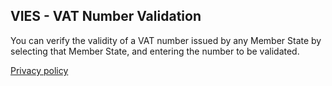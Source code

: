 ## VIES - VAT Number Validation
You can verify the validity of a VAT number issued by any Member State by selecting that Member State, and entering the number to be validated.
 
[Privacy policy](https://github.com/FranicevicNikola/VIES/blob/main/privacyPolicy.md)
